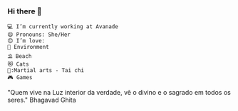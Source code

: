 ### Hi there 👋
```
💻 I’m currently working at Avanade
😄 Pronouns: She/Her
😍 I’m love:
🌱 Environment
⛱️ Beach
😻 Cats
👘:Martial arts - Tai chi
🎮 Games
```
"Quem vive na Luz interior da verdade, vê o divino e o sagrado em todos os seres." Bhagavad Ghita
<!--
**AnaMarcello/AnaMarcello** is a ✨ _special_ ✨ repository because its `README.md` (this file) appears on your GitHub profile.

Here are some ideas to get you started:

- 
- 🔭
- 👯 I’m looking to collaborate on ...
- 🤔 I’m looking for help with ...
- 💬 Ask me about ...
- 📫 How to reach me: ...
- 
- ⚡ Fun fact: Games and Environmental
